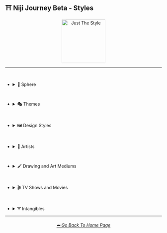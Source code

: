 <h2>⛩ Niji Journey Beta - Styles</h2>

<div align="center">

[<img src="https://github.com/willwulfken/MidJourney-Styles-and-Keywords-Reference/blob/main/Images/Repo_Parts/Buttons/Image_Type_Buttons/button_just_the_style_active.png?raw=true" alt="Just The Style" width="140.5" />](https://github.com/willwulfken/MidJourney-Styles-and-Keywords-Reference/blob/main/Pages/Midjourney_Beta_Features/Niji_Journey_Beta/Styles.md)

</div>

<hr><br>

- <details><summary>🔵 Sphere</summary><p><div align="center">

	| Sphere |
	| :-: |
	| <img src="https://github.com/willwulfken/MidJourney-Styles-and-Keywords-Reference/blob/main/Images/Midjourney_Beta_Features/Niji_Journey_Beta/Sphere.png?raw=true" width="256" /> |

</div></p></details>

<br>

- <details><summary>🎭 Themes</summary><p>

  - <details><summary>🎭⛱ Realism/Abstraction</summary><p><div align="center">

	| Dreamlike | Dreamy | Fever-Dream |
	| :-: | :-: | :-: |
	| <img src="https://github.com/willwulfken/MidJourney-Styles-and-Keywords-Reference/blob/main/Images/Midjourney_Beta_Features/Niji_Journey_Beta/Dreamlike.png?raw=true" width="256" /> | <img src="https://github.com/willwulfken/MidJourney-Styles-and-Keywords-Reference/blob/main/Images/Midjourney_Beta_Features/Niji_Journey_Beta/Dreamy.png?raw=true" width="256" /> | <img src="https://github.com/willwulfken/MidJourney-Styles-and-Keywords-Reference/blob/main/Images/Midjourney_Beta_Features/Niji_Journey_Beta/Fever-Dream.png?raw=true" width="256" /> |
	
	<br>

	| Wonderland |
	| :-: |
	| <img src="https://github.com/willwulfken/MidJourney-Styles-and-Keywords-Reference/blob/main/Images/Midjourney_Beta_Features/Niji_Journey_Beta/Wonderland.png?raw=true" width="256" /> |

	<br>

	| Fantasy | Ethereal Fantasy | Dark Fantasy |
	| :-: | :-: | :-: |
	| <img src="https://github.com/willwulfken/MidJourney-Styles-and-Keywords-Reference/blob/main/Images/Midjourney_Beta_Features/Niji_Journey_Beta/Fantasy.png?raw=true" width="256" /> | <img src="https://github.com/willwulfken/MidJourney-Styles-and-Keywords-Reference/blob/main/Images/Midjourney_Beta_Features/Niji_Journey_Beta/Ethereal_Fantasy.png?raw=true" width="256" /> | <img src="https://github.com/willwulfken/MidJourney-Styles-and-Keywords-Reference/blob/main/Images/Midjourney_Beta_Features/Niji_Journey_Beta/Dark_Fantasy.png?raw=true" width="256" /> |

	</div></p></details>


  - <details><summary>🎭🪐 Sci-fi</summary><p><div align="center">

	| Magical |
	| :-: |
	| <img src="https://github.com/willwulfken/MidJourney-Styles-and-Keywords-Reference/blob/main/Images/Midjourney_Beta_Features/Niji_Journey_Beta/Magical.png?raw=true" width="256" /> |

	<br>

	| Unicorncore |
	| :-: |
	| <img src="https://github.com/willwulfken/MidJourney-Styles-and-Keywords-Reference/blob/main/Images/Midjourney_Beta_Features/Niji_Journey_Beta/Unicorncore.png?raw=true" width="256" /> |

	<br>

	| Fairycore | Fairy Folk |
	| :-: | :-: |
	| <img src="https://github.com/willwulfken/MidJourney-Styles-and-Keywords-Reference/blob/main/Images/Midjourney_Beta_Features/Niji_Journey_Beta/Fairycore.png?raw=true" width="256" /> | <img src="https://github.com/willwulfken/MidJourney-Styles-and-Keywords-Reference/blob/main/Images/Midjourney_Beta_Features/Niji_Journey_Beta/Fairy_Folk.png?raw=true" width="256" /> |

	<br>

	| Angelcore |
	| :-: |
	| <img src="https://github.com/willwulfken/MidJourney-Styles-and-Keywords-Reference/blob/main/Images/Midjourney_Beta_Features/Niji_Journey_Beta/Angelcore.png?raw=true" width="256" /> |

	</div></p></details>


  - <details><summary>🎭🎌 Countries and Nations</summary><p><div align="center">

	| Chinese-Style |
	| :-: |
	| <img src="https://github.com/willwulfken/MidJourney-Styles-and-Keywords-Reference/blob/main/Images/Midjourney_Beta_Features/Niji_Journey_Beta/Chinese-Style.png?raw=true" width="256" /> |

	<br>

	| Japanese |
	| :-: |
	| <img src="https://github.com/willwulfken/MidJourney-Styles-and-Keywords-Reference/blob/main/Images/Midjourney_Beta_Features/Niji_Journey_Beta/Japanese.png?raw=true" width="256" /> |

	<br>

	| Japanese-Style |
	| :-: |
	| <img src="https://github.com/willwulfken/MidJourney-Styles-and-Keywords-Reference/blob/main/Images/Midjourney_Beta_Features/Niji_Journey_Beta/Japanese-Style.png?raw=true" width="256" /> |

	</div></p></details>


  - <details><summary>🎭🐱‍👤 Professions and Types of People</summary><p><div align="center">
	
	| Samurai | Samurai Warrior |
    | :-: | :-: |
    | <img src="https://github.com/willwulfken/MidJourney-Styles-and-Keywords-Reference/blob/main/Images/Midjourney_Beta_Features/Niji_Journey_Beta/Samurai.png?raw=true" width="256" /> | <img src="https://github.com/willwulfken/MidJourney-Styles-and-Keywords-Reference/blob/main/Images/Midjourney_Beta_Features/Niji_Journey_Beta/Samurai_Warrior.png?raw=true" width="256" /> |

	</div></p></details>


  - <details><summary>🎭🎵 Music Styles</summary><p><div align="center">

	| K-Pop |
	| :-: |
	| <img src="https://github.com/willwulfken/MidJourney-Styles-and-Keywords-Reference/blob/main/Images/Midjourney_Beta_Features/Niji_Journey_Beta/K-Pop.png?raw=true" width="256" /> |

	</div></p></details>


  - <details><summary>🎭📺 Cartoons, Anime, and Comics</summary><p><div align="center">

	| Cartoon |
	| :-: |
	| <img src="https://github.com/willwulfken/MidJourney-Styles-and-Keywords-Reference/blob/main/Images/Midjourney_Beta_Features/Niji_Journey_Beta/Cartoon.png?raw=true" width="256" /> |

	<br>
	
	| Anime | Animecore | Manga |
	| :-: | :-: | :-: |
	| <img src="https://github.com/willwulfken/MidJourney-Styles-and-Keywords-Reference/blob/main/Images/Midjourney_Beta_Features/Niji_Journey_Beta/Anime.png?raw=true" width="256" /> | <img src="https://github.com/willwulfken/MidJourney-Styles-and-Keywords-Reference/blob/main/Images/Midjourney_Beta_Features/Niji_Journey_Beta/Animecore.png?raw=true" width="256" /> | <img src="https://github.com/willwulfken/MidJourney-Styles-and-Keywords-Reference/blob/main/Images/Midjourney_Beta_Features/Niji_Journey_Beta/Manga.png?raw=true" width="256" /> |

	<br>

	| Kawaii |
	| :-: |
	| <img src="https://github.com/willwulfken/MidJourney-Styles-and-Keywords-Reference/blob/main/Images/Midjourney_Beta_Features/Niji_Journey_Beta/Kawaii.png?raw=true" width="256" /> |

	</div></p></details>

  </p></details>

<br>

- <details><summary>🖼 Design Styles</summary><p>

  - <details><summary>🖼🟧 Simplicity/Complexity</summary><p><div align="center">

	| Simple |
	| :-: |
	| <img src="https://github.com/willwulfken/MidJourney-Styles-and-Keywords-Reference/blob/main/Images/Midjourney_Beta_Features/Niji_Journey_Beta/Simple.png?raw=true" width="256" /> |

	<br>

	| Detailed |
	| :-: |
	| <img src="https://github.com/willwulfken/MidJourney-Styles-and-Keywords-Reference/blob/main/Images/Midjourney_Beta_Features/Niji_Journey_Beta/Detailed.png?raw=true" width="256" /> |

	<br>

	| Minimalist | Maximalist |
	| :-: | :-: |
	| <img src="https://github.com/willwulfken/MidJourney-Styles-and-Keywords-Reference/blob/main/Images/Midjourney_Beta_Features/Niji_Journey_Beta/Minimalist.png?raw=true" width="256" /> | <img src="https://github.com/willwulfken/MidJourney-Styles-and-Keywords-Reference/blob/main/Images/Midjourney_Beta_Features/Niji_Journey_Beta/Maximalist.png?raw=true" width="256" /> |

	</div></p></details>


  - <details><summary>🖼🔮 Neo</summary><p><div align="center">

	| Neo-Tokyo |
	| :-: |
	| <img src="https://github.com/willwulfken/MidJourney-Styles-and-Keywords-Reference/blob/main/Images/Midjourney_Beta_Features/Niji_Journey_Beta/Neo-Tokyo.png?raw=true" width="256" /> |

	</div></p></details>

  </p></details>

<br>

- <details><summary>📔 Artists</summary><p>

  - <details><summary>📔🈯 Manga</summary><p><div align="center">

	| Painting By Junji Ito |
	| :-: |
	| <img src="https://github.com/willwulfken/MidJourney-Styles-and-Keywords-Reference/blob/main/Images/Midjourney_Beta_Features/Niji_Journey_Beta/Painting_By_Junji_Ito.png?raw=true" width="256" /> |

	<br>

	| Painted By Akihiko Yoshida | Painted By Anton Pieck |
	| :-: | :-: |
	| <img src="https://github.com/willwulfken/MidJourney-Styles-and-Keywords-Reference/blob/main/Images/Midjourney_Beta_Features/Niji_Journey_Beta/Painted_By_Akihiko_Yoshida.png?raw=true" width="256" /> | <img src="https://github.com/willwulfken/MidJourney-Styles-and-Keywords-Reference/blob/main/Images/Midjourney_Beta_Features/Niji_Journey_Beta/Painted_By_Anton_Pieck.png?raw=true" width="256" /> |

	<br>

	| Painted By Angus McKie | Painted By Akari Toriyama | Painted By Al Williamson |
	| :-: | :-: | :-: |
	| <img src="https://github.com/willwulfken/MidJourney-Styles-and-Keywords-Reference/blob/main/Images/Midjourney_Beta_Features/Niji_Journey_Beta/Painted_By_Angus_McKie.png?raw=true" width="256" /> | <img src="https://github.com/willwulfken/MidJourney-Styles-and-Keywords-Reference/blob/main/Images/Midjourney_Beta_Features/Niji_Journey_Beta/Painted_By_Akari_Toriyama.png?raw=true" width="256" /> | <img src="https://github.com/willwulfken/MidJourney-Styles-and-Keywords-Reference/blob/main/Images/Midjourney_Beta_Features/Niji_Journey_Beta/Painted_By_Al_Williamson.png?raw=true" width="256" /> |

	<br>

	| Art by Ilya Kuvshinov |
	| :-: |
	| <img src="https://github.com/willwulfken/MidJourney-Styles-and-Keywords-Reference/blob/main/Images/Midjourney_Beta_Features/Niji_Journey_Beta/Art_by_Ilya_Kuvshinov.png?raw=true" width="256" /> |

	</div></p></details>

  </p></details>

<br>

- <details><summary>🖌 Drawing and Art Mediums</summary><p>

  - <details><summary>🖌✏ Illustration and Drawing</summary><p>

    - <details><summary>🖌🖼 Drawing Types</summary><p><div align="center">

		| Sketch | Drawing | Doodle |
		| :-: | :-: | :-: |
		| <img src="https://github.com/willwulfken/MidJourney-Styles-and-Keywords-Reference/blob/main/Images/Midjourney_Beta_Features/Niji_Journey_Beta/Drawing.png?raw=true" width="256" /> | <img src="https://github.com/willwulfken/MidJourney-Styles-and-Keywords-Reference/blob/main/Images/Midjourney_Beta_Features/Niji_Journey_Beta/Sketch.png?raw=true" width="256" /> | <img src="https://github.com/willwulfken/MidJourney-Styles-and-Keywords-Reference/blob/main/Images/Midjourney_Beta_Features/Niji_Journey_Beta/Doodle.png?raw=true" width="256" /> |

		<br>

		| Illustration | Storybook Illustration |
		| :-: | :-: |
		| <img src="https://github.com/willwulfken/MidJourney-Styles-and-Keywords-Reference/blob/main/Images/Midjourney_Beta_Features/Niji_Journey_Beta/Illustration.png?raw=true" width="256" /> | <img src="https://github.com/willwulfken/MidJourney-Styles-and-Keywords-Reference/blob/main/Images/Midjourney_Beta_Features/Niji_Journey_Beta/Storybook_Illustration.png?raw=true" width="256" /> |

		<br>

		| Whimsical Illustration |
		| :-: |
		| <img src="https://github.com/willwulfken/MidJourney-Styles-and-Keywords-Reference/blob/main/Images/Midjourney_Beta_Features/Niji_Journey_Beta/Whimsical_Illustration.png?raw=true" width="256" /> |

	  </div></p></details>

	</p></details>


  - <details><summary>🖌🎨 Paint</summary><p>

    - <details><summary>🖌🖼 Painting Types</summary><p><div align="center">

		| Painting |
		| :-: |
		| <img src="https://github.com/willwulfken/MidJourney-Styles-and-Keywords-Reference/blob/main/Images/Midjourney_Beta_Features/Niji_Journey_Beta/Painting.png?raw=true" width="256" /> |

		<br>

		| Japanese Painting |
		| :-: |
		| <img src="https://github.com/willwulfken/MidJourney-Styles-and-Keywords-Reference/blob/main/Images/Midjourney_Beta_Features/Niji_Journey_Beta/Japanese_Painting.png?raw=true" width="256" /> |

	  </div></p></details>

	</p></details>


  - <details><summary>🖌🖨 Printed Art Types</summary><p><div align="center">

	| Comic Book |
	| :-: |
	| <img src="https://github.com/willwulfken/MidJourney-Styles-and-Keywords-Reference/blob/main/Images/Midjourney_Beta_Features/Niji_Journey_Beta/Comic_Book.png?raw=true" width="256" /> |

	<br>
	
	| Pokemon Card | Pokémon Card |
	| :-: | :-: |
	| <img src="https://github.com/willwulfken/MidJourney-Styles-and-Keywords-Reference/blob/main/Images/Midjourney_Beta_Features/Niji_Journey_Beta/Pokemon_Card.png?raw=true" width="256" /> | <img src="https://github.com/willwulfken/MidJourney-Styles-and-Keywords-Reference/blob/main/Images/Midjourney_Beta_Features/Niji_Journey_Beta/Pokemon_Card (2).png?raw=true" width="256" /> |

	</div></p></details>

  </p></details>

<br>

- <details><summary>🎬 TV Shows and Movies</summary><p>

  - <details><summary>🎬🈯 Anime</summary><p><div align="center">

	| Akira | Attack on Titan | Bakuman |
	| :-: | :-: | :-: |
	| <img src="https://github.com/willwulfken/MidJourney-Styles-and-Keywords-Reference/blob/main/Images/Midjourney_Beta_Features/Niji_Journey_Beta/Akira.png?raw=true" width="256" /> | <img src="https://github.com/willwulfken/MidJourney-Styles-and-Keywords-Reference/blob/main/Images/Midjourney_Beta_Features/Niji_Journey_Beta/Attack_on_Titan.png?raw=true" width="256" /> | <img src="https://github.com/willwulfken/MidJourney-Styles-and-Keywords-Reference/blob/main/Images/Midjourney_Beta_Features/Niji_Journey_Beta/Bakuman.png?raw=true" width="256" /> |
	
	<br>

	| Code Geass | Cowboy Bebop | Death Note |
	| :-: | :-: | :-: |
	| <img src="https://github.com/willwulfken/MidJourney-Styles-and-Keywords-Reference/blob/main/Images/Midjourney_Beta_Features/Niji_Journey_Beta/Code_Geass.png?raw=true" width="256" /> | <img src="https://github.com/willwulfken/MidJourney-Styles-and-Keywords-Reference/blob/main/Images/Midjourney_Beta_Features/Niji_Journey_Beta/Cowboy_Bebop.png?raw=true" width="256" /> | <img src="https://github.com/willwulfken/MidJourney-Styles-and-Keywords-Reference/blob/main/Images/Midjourney_Beta_Features/Niji_Journey_Beta/Death_Note.png?raw=true" width="256" /> |
	
	<br>

	| Detective Conan | Dr Stone | Dragon Ball Z |
	| :-: | :-: | :-: |
	| <img src="https://github.com/willwulfken/MidJourney-Styles-and-Keywords-Reference/blob/main/Images/Midjourney_Beta_Features/Niji_Journey_Beta/Detective_Conan.png?raw=true" width="256" /> | <img src="https://github.com/willwulfken/MidJourney-Styles-and-Keywords-Reference/blob/main/Images/Midjourney_Beta_Features/Niji_Journey_Beta/Dr_Stone.png?raw=true" width="256" /> | <img src="https://github.com/willwulfken/MidJourney-Styles-and-Keywords-Reference/blob/main/Images/Midjourney_Beta_Features/Niji_Journey_Beta/Dragon_Ball_Z.png?raw=true" width="256" /> |
	
	<br>

	| Fullmetal Alchemist | Gintama | Great Teacher Onizuka |
	| :-: | :-: | :-: |
	| <img src="https://github.com/willwulfken/MidJourney-Styles-and-Keywords-Reference/blob/main/Images/Midjourney_Beta_Features/Niji_Journey_Beta/Fullmetal_Alchemist.png?raw=true" width="256" /> | <img src="https://github.com/willwulfken/MidJourney-Styles-and-Keywords-Reference/blob/main/Images/Midjourney_Beta_Features/Niji_Journey_Beta/Gintama.png?raw=true" width="256" /> | <img src="https://github.com/willwulfken/MidJourney-Styles-and-Keywords-Reference/blob/main/Images/Midjourney_Beta_Features/Niji_Journey_Beta/Great_Teacher_Onizuka.png?raw=true" width="256" /> |
	
	<br>

	| Gurren Lagann | Haikyu | Hajime no Ippo |
	| :-: | :-: | :-: |
	| <img src="https://github.com/willwulfken/MidJourney-Styles-and-Keywords-Reference/blob/main/Images/Midjourney_Beta_Features/Niji_Journey_Beta/Gurren_Lagann.png?raw=true" width="256" /> | <img src="https://github.com/willwulfken/MidJourney-Styles-and-Keywords-Reference/blob/main/Images/Midjourney_Beta_Features/Niji_Journey_Beta/Haikyu.png?raw=true" width="256" /> | <img src="https://github.com/willwulfken/MidJourney-Styles-and-Keywords-Reference/blob/main/Images/Midjourney_Beta_Features/Niji_Journey_Beta/Hajime_no_Ippo.png?raw=true" width="256" /> |
	
	<br>

	| Hunter_x_Hunter | Inuyasha | Jojos_Bizzare_Adventures |
	| :-: | :-: | :-: |
	| <img src="https://github.com/willwulfken/MidJourney-Styles-and-Keywords-Reference/blob/main/Images/Midjourney_Beta_Features/Niji_Journey_Beta/Hunter_x_Hunter.png?raw=true" width="256" /> | <img src="https://github.com/willwulfken/MidJourney-Styles-and-Keywords-Reference/blob/main/Images/Midjourney_Beta_Features/Niji_Journey_Beta/Inuyasha.png?raw=true" width="256" /> | <img src="https://github.com/willwulfken/MidJourney-Styles-and-Keywords-Reference/blob/main/Images/Midjourney_Beta_Features/Niji_Journey_Beta/Jojos_Bizzare_Adventures.png?raw=true" width="256" /> |
	
	<br>

	| Jujutsu Kaisen | Kimetsu no Yaiba (Demon Slayer) | Koe no Katachi |
	| :-: | :-: | :-: |
	| <img src="https://github.com/willwulfken/MidJourney-Styles-and-Keywords-Reference/blob/main/Images/Midjourney_Beta_Features/Niji_Journey_Beta/Jujutsu_Kaisen.png?raw=true" width="256" /> | <img src="https://github.com/willwulfken/MidJourney-Styles-and-Keywords-Reference/blob/main/Images/Midjourney_Beta_Features/Niji_Journey_Beta/Kimetsu_no_Yaiba_Demon_Slayer.png?raw=true" width="256" /> | <img src="https://github.com/willwulfken/MidJourney-Styles-and-Keywords-Reference/blob/main/Images/Midjourney_Beta_Features/Niji_Journey_Beta/Koe_no_Katachi.png?raw=true" width="256" /> |
	
	<br>

	| Mob_Psycho_100 | My_Hero_Academia | Naruto |
	| :-: | :-: | :-: |
	| <img src="https://github.com/willwulfken/MidJourney-Styles-and-Keywords-Reference/blob/main/Images/Midjourney_Beta_Features/Niji_Journey_Beta/Mob_Psycho_100.png?raw=true" width="256" /> | <img src="https://github.com/willwulfken/MidJourney-Styles-and-Keywords-Reference/blob/main/Images/Midjourney_Beta_Features/Niji_Journey_Beta/My_Hero_Academia.png?raw=true" width="256" /> | <img src="https://github.com/willwulfken/MidJourney-Styles-and-Keywords-Reference/blob/main/Images/Midjourney_Beta_Features/Niji_Journey_Beta/Naruto.png?raw=true" width="256" /> |
	
	<br>

	| Pokemon | Pokémon |
	| :-: | :-: |
	| <img src="https://github.com/willwulfken/MidJourney-Styles-and-Keywords-Reference/blob/main/Images/Midjourney_Beta_Features/Niji_Journey_Beta/Pokemon.png?raw=true" width="256" /> | <img src="https://github.com/willwulfken/MidJourney-Styles-and-Keywords-Reference/blob/main/Images/Midjourney_Beta_Features/Niji_Journey_Beta/Pokemon (2).png?raw=true" width="256" /> |

	<br>

	| One Piece | Ruroni Kenshin |
	| :-: | :-: |
	| <img src="https://github.com/willwulfken/MidJourney-Styles-and-Keywords-Reference/blob/main/Images/Midjourney_Beta_Features/Niji_Journey_Beta/One_Piece.png?raw=true" width="256" /> | <img src="https://github.com/willwulfken/MidJourney-Styles-and-Keywords-Reference/blob/main/Images/Midjourney_Beta_Features/Niji_Journey_Beta/Ruroni_Kenshin.png?raw=true" width="256" /> |
	
	<br>

	| Spirited Away | Steins Gate | Sword Art Online |
	| :-: | :-: | :-: |
	| <img src="https://github.com/willwulfken/MidJourney-Styles-and-Keywords-Reference/blob/main/Images/Midjourney_Beta_Features/Niji_Journey_Beta/Spirited_Away.png?raw=true" width="256" /> | <img src="https://github.com/willwulfken/MidJourney-Styles-and-Keywords-Reference/blob/main/Images/Midjourney_Beta_Features/Niji_Journey_Beta/Steins_Gate.png?raw=true" width="256" /> | <img src="https://github.com/willwulfken/MidJourney-Styles-and-Keywords-Reference/blob/main/Images/Midjourney_Beta_Features/Niji_Journey_Beta/Sword_Art_Online.png?raw=true" width="256" /> |
	
	<br>

	| Vinland Saga |
	| :-: |
	| <img src="https://github.com/willwulfken/MidJourney-Styles-and-Keywords-Reference/blob/main/Images/Midjourney_Beta_Features/Niji_Journey_Beta/Vinland_Saga.png?raw=true" width="256" /> |

	</div></p></details>

  </p></details>

<br>

- <details><summary>➰ Intangibles</summary><p>

  - <details><summary>➰😁 Emotions and Qualities</summary><p><div align="center">

	| Happy |
	| :-: |
	| <img src="https://github.com/willwulfken/MidJourney-Styles-and-Keywords-Reference/blob/main/Images/Midjourney_Beta_Features/Niji_Journey_Beta/Happy.png?raw=true" width="256" /> |

	<br>

	| Love |
	| :-: |
	| <img src="https://github.com/willwulfken/MidJourney-Styles-and-Keywords-Reference/blob/main/Images/Midjourney_Beta_Features/Niji_Journey_Beta/Love.png?raw=true" width="256" /> |

	<br>

	| Sad |
	| :-: |
	| <img src="https://github.com/willwulfken/MidJourney-Styles-and-Keywords-Reference/blob/main/Images/Midjourney_Beta_Features/Niji_Journey_Beta/Sad.png?raw=true" width="256" /> |

	<br>

	| Whimsical |
	| :-: |
	| <img src="https://github.com/willwulfken/MidJourney-Styles-and-Keywords-Reference/blob/main/Images/Midjourney_Beta_Features/Niji_Journey_Beta/Whimsical.png?raw=true" width="256" /> |

	<br>

	| Corrupted |
	| :-: |
	| <img src="https://github.com/willwulfken/MidJourney-Styles-and-Keywords-Reference/blob/main/Images/Midjourney_Beta_Features/Niji_Journey_Beta/Corrupted.png?raw=true" width="256" /> |

	<br>

	| Cute |
	| :-: |
	| <img src="https://github.com/willwulfken/MidJourney-Styles-and-Keywords-Reference/blob/main/Images/Midjourney_Beta_Features/Niji_Journey_Beta/Cute.png?raw=true" width="256" /> |

	</div></p></details>

  </p></details>

<hr><!--------------->
<div align="center">
<h6><a href="https://github.com/willwulfken/MidJourney-Styles-and-Keywords-Reference/blob/main/README.md">⬅ Go Back To Home Page</a></h6>
</div>